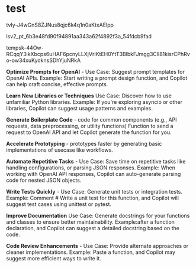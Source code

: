 # test
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

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


tempsk-44Ow-RCqqY3ikXbcps6uHAF6pcnyLLXjVrIKtEH0YtT3BlbkFJmgg3ClI81kisrCPhRvo-ow34xuKydknsSDhYjuNRkA


**Optimize Prompts for OpenAI** - Use Case: Suggest prompt templates for OpenAI APIs.
Example: Start writing a prompt design function, and Copilot can help craft concise, effective prompts.

**Learn New Libraries or Techniques** Use Case: Discover how to use unfamiliar Python libraries.
Example: If you're exploring asyncio or other libraries, Copilot can suggest usage patterns and examples.

**Generate Boilerplate Code** - code for common components (e.g., API requests, data preprocessing, or utility functions)
Function to send a request to OpenAI API and let Copilot generate the function for you.

**Accelerate Prototyping** -  prototypes faster by generating basic implementations of usecase like workflows.

**Automate Repetitive Tasks** - Use Case: Save time on repetitive tasks like handling configurations, or parsing JSON responses.
Example: When working with OpenAI API responses, Copilot can auto-generate parsing code for nested JSON objects.

**Write Tests Quickly** - Use Case: Generate unit tests or integration tests.
Example: Comment # Write a unit test for this function, and Copilot will suggest test cases using unittest or pytest.

**Improve Documentation** Use Case: Generate docstrings for your functions and classes to ensure better maintainability.
Example:after a function declaration, and Copilot can suggest a detailed docstring based on the code.

**Code Review Enhancements** - Use Case: Provide alternate approaches or cleaner implementations.
Example: Paste a function, and Copilot may suggest more efficient ways to write it.
